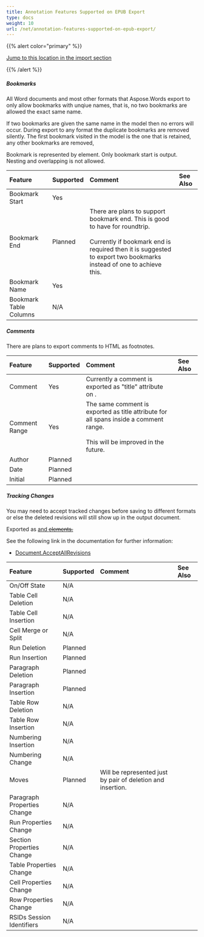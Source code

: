 ```yaml
---
title: Annotation Features Supported on EPUB Export
type: docs
weight: 10
url: /net/annotation-features-supported-on-epub-export/
---
```


{{% alert color="primary" %}} 

[Jump to this location in the import section](/words/net/annotation-features-supported-on-epub-import/)

{{% /alert %}} 
##### **Bookmarks**
All Word documents and most other formats that Aspose.Words export to only allow bookmarks with unqiue names, that is, no two bookmarks are allowed the exact same name.

If two bookmarks are given the same name in the model then no errors will occur. During export to any format the duplicate bookmarks are removed silently. The first bookmark visited in the model is the one that is retained, any other bookmarks are removed,

Bookmark is represented by <a> element. Only bookmark start is output. Nesting and overlapping is not allowed.

|**Feature**|**Supported**|**Comment**|**See Also**|
| :- | :- | :- | :- |
|Bookmark Start |Yes | | |
|Bookmark End |Planned |There are plans to support bookmark end. This is good to have for roundtrip. <br><br>Currently if bookmark end is required then it is suggested to export two bookmarks instead of one to achieve this. | |
|Bookmark Name |Yes | | |
|Bookmark Table Columns |N/A | | |
##### **Comments**
There are plans to export comments to HTML as footnotes.

|**Feature**|**Supported**|**Comment**|**See Also**|
| :- | :- | :- | :- |
|Comment |Yes |Currently a comment is exported as "title" attribute on <span>. | |
|Comment Range |Yes |The same comment is exported as title attribute for all spans inside a comment range. <br><br>This will be improved in the future. | |
|Author |Planned | | |
|Date |Planned | | |
|Initial |Planned | | |
##### **Tracking Changes**
You may need to accept tracked changes before saving to different formats or else the deleted revisions will still show up in the output document.

Exported as <ins> and <del> elements.

See the following link in the documentation for further information:

- [Document.AcceptAllRevisions](https://apireference.aspose.com/words/net/aspose.words/document/methods/acceptallrevisions)

|**Feature**|**Supported**|**Comment**|**See Also**|
| :- | :- | :- | :- |
|On/Off State |N/A | | |
|Table Cell Deletion |N/A | | |
|Table Cell Insertion |N/A | | |
|Cell Merge or Split |N/A | | |
|Run Deletion |Planned | | |
|Run Insertion |Planned | | |
|Paragraph Deletion |Planned | | |
|Paragraph Insertion |Planned | | |
|Table Row Deletion |N/A | | |
|Table Row Insertion |N/A | | |
|Numbering Insertion |N/A | | |
|Numbering Change |N/A | | |
|Moves |Planned |Will be represented just by pair of deletion and insertion. | |
|Paragraph Properties Change |N/A | | |
|Run Properties Change |N/A | | |
|Section Properties Change |N/A | | |
|Table Properties Change |N/A | | |
|Cell Properties Change |N/A | | |
|Row Properties Change |N/A | | |
|RSIDs Session Identifiers |N/A | | |

